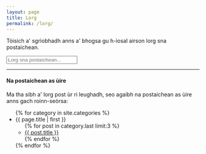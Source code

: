 ```yaml
---
layout: page
title: Lorg
permalink: /lorg/
---
```


<p>Tòisich a' sgrìobhadh anns a' bhogsa gu h-ìosal airson lorg sna postaichean.</p>

<!-- Html Elements for Search -->
<div class="form-group" id="search-container">
<input class="form-control" type="text" id="search-input" placeholder="Lorg sna postaichean..."><br />
<ul id="results-container"></ul>
</div>

<!-- Script pointing to search-script.js -->
<script src="{{ site.baseurl }}/search-script.js" type="text/javascript"></script>

<!-- Configuration -->
<script>
SimpleJekyllSearch({
  searchInput: document.getElementById('search-input'),
  resultsContainer: document.getElementById('results-container'),
  json: '{{ site.baseurl }}/search.json'
})
</script>

<hr>

<h4>Na postaichean as ùire</h4>

<p>Ma tha sibh a' lorg post ùr ri leughadh, seo agaibh na postaichean as ùire anns gach roinn-seòrsa:</p>

<ul>
  {% for category in site.categories %}
    <li><a name="{{ category | first }}">{{ page.title | first }}</a>
      <ul>
      {% for post in category.last limit:3 %}
        <li><a href="{{ site.baseurl }}/{{ post.url }}">{{ post.title }}</a></li>
      {% endfor %}
      </ul>
    </li>
  {% endfor %}
</ul>
